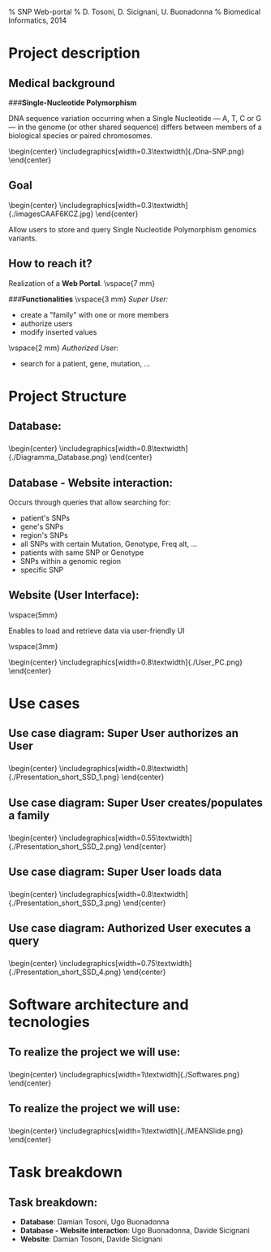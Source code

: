 % SNP Web-portal
% D. Tosoni, D. Sicignani, U. Buonadonna
% Biomedical Informatics, 2014

# Project description

## Medical background
###**Single-Nucleotide Polymorphism**

DNA sequence variation occurring when a Single Nucleotide — A, T, C or G — in the genome (or other shared sequence) differs between members of a biological species or paired chromosomes.

\begin{center}
	\includegraphics[width=0.3\textwidth]{./Dna-SNP.png}
\end{center}

<!--
![Alt text](./Dna-SNP.png)
-->

## Goal
<!--
\begin{tabular}{c @{\hspace{1em}} c}
\includegraphics[width=5cm]{./Dna-SNP.png} &
saddsasadasddsaas\\
\end{tabular}
-->

\begin{center}
	\includegraphics[width=0.3\textwidth]{./imagesCAAF6KCZ.jpg}
\end{center}

Allow users to store and query Single Nucleotide Polymorphism genomics variants.

## How to reach it?
Realization of a **Web Portal**.
\vspace{7 mm}

###**Functionalities**
\vspace{3 mm}
*Super User:*

- create a "family" with one or more members
- authorize users
- modify inserted values

\vspace{2 mm}
*Authorized User:*

- search for a patient, gene, mutation, ...

# Project Structure
## Database:

###
\begin{center}
	\includegraphics[width=0.8\textwidth]{./Diagramma_Database.png}
\end{center}

## Database - Website interaction:

Occurs through queries that allow searching for:

- patient\'s SNPs 
- gene\'s SNPs
- region\'s SNPs
- all SNPs with certain Mutation, Genotype, Freq alt, ...
- patients with same SNP or Genotype
- SNPs within a genomic region
- specific SNP

## Website (User Interface):

\vspace{5mm}

Enables to load and retrieve data via user-friendly UI

\vspace{3mm}

\begin{center}
	\includegraphics[width=0.8\textwidth]{./User_PC.png}
\end{center}

# Use cases

## Use case diagram: Super User authorizes an User

###
\begin{center}
	\includegraphics[width=0.8\textwidth]{./Presentation_short_SSD_1.png}
\end{center}

## Use case diagram: Super User creates/populates a family

###
\begin{center}
	\includegraphics[width=0.55\textwidth]{./Presentation_short_SSD_2.png}
\end{center}

## Use case diagram: Super User loads data

###
\begin{center}
	\includegraphics[width=0.8\textwidth]{./Presentation_short_SSD_3.png}
\end{center}

## Use case diagram: Authorized User executes a query

###
\begin{center}
	\includegraphics[width=0.75\textwidth]{./Presentation_short_SSD_4.png}
\end{center}

# Software architecture and tecnologies

## To realize the project we will use:

###
\begin{center}
	\includegraphics[width=1\textwidth]{./Softwares.png}
\end{center}

## To realize the project we will use:

###
\begin{center}
	\includegraphics[width=1\textwidth]{./MEANSlide.png}
\end{center}

# Task breakdown

## Task breakdown:

- **Database**: Damian Tosoni, Ugo Buonadonna
- **Database - Website interaction**: Ugo Buonadonna, Davide Sicignani
- **Website**: Damian Tosoni, Davide Sicignani

<!-- pandoc -t beamer --slide-level 2 -V theme:CambridgeUS -s Presentation_short.md -o Presentation_short.pdf -->